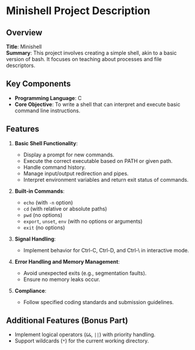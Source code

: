 # Minishell Project Description

## Overview

**Title**: Minishell  
**Summary**: This project involves creating a simple shell, akin to a basic version of bash. It focuses on teaching about processes and file descriptors.

## Key Components

- **Programming Language**: C
- **Core Objective**: To write a shell that can interpret and execute basic command line instructions.

## Features

1. **Basic Shell Functionality**: 
   - Display a prompt for new commands.
   - Execute the correct executable based on PATH or given path.
   - Handle command history.
   - Manage input/output redirection and pipes.
   - Interpret environment variables and return exit status of commands.

2. **Built-in Commands**: 
   - `echo` (with `-n` option)
   - `cd` (with relative or absolute paths)
   - `pwd` (no options)
   - `export`, `unset`, `env` (with no options or arguments)
   - `exit` (no options)

3. **Signal Handling**: 
   - Implement behavior for Ctrl-C, Ctrl-D, and Ctrl-\ in interactive mode.

4. **Error Handling and Memory Management**: 
   - Avoid unexpected exits (e.g., segmentation faults).
   - Ensure no memory leaks occur.

5. **Compliance**: 
   - Follow specified coding standards and submission guidelines.

## Additional Features (Bonus Part)

- Implement logical operators (`&&`, `||`) with priority handling.
- Support wildcards (`*`) for the current working directory.
